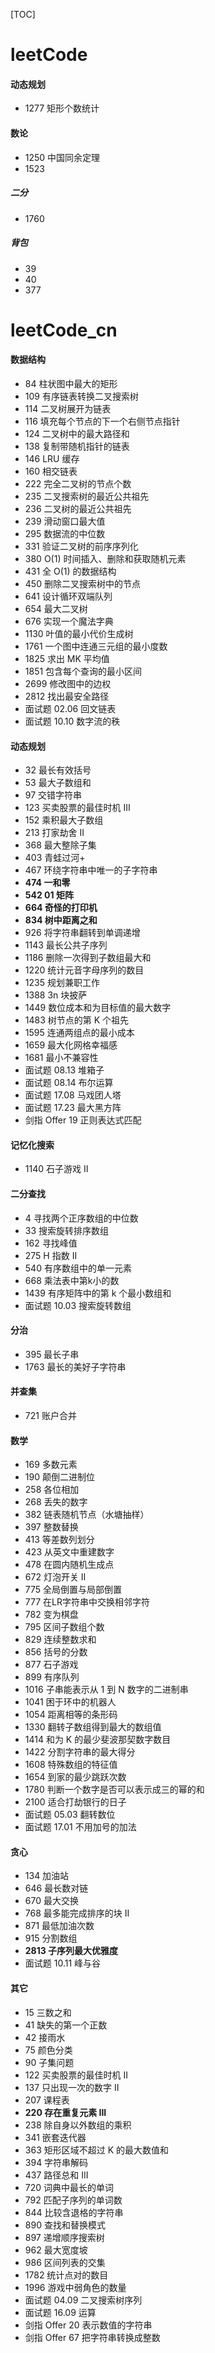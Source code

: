 [TOC]

# leetCode

#### 动态规划

+ 1277 矩形个数统计

#### 数论

+ 1250 中国同余定理
+ 1523

##### 二分

+ 1760

##### 背包

+ 39
+ 40
+ 377

# leetCode_cn

#### 数据结构

+ 84 柱状图中最大的矩形
+ 109 有序链表转换二叉搜索树
+ 114 二叉树展开为链表
+ 116 填充每个节点的下一个右侧节点指针
+ 124 二叉树中的最大路径和
+ 138 复制带随机指针的链表
+ 146 LRU 缓存
+ 160 相交链表
+ 222 完全二叉树的节点个数
+ 235 二叉搜索树的最近公共祖先
+ 236 二叉树的最近公共祖先
+ 239 滑动窗口最大值
+ 295 数据流的中位数
+ 331 验证二叉树的前序序列化
+ 380 O(1) 时间插入、删除和获取随机元素
+ 431 全 O(1) 的数据结构
+ 450 删除二叉搜索树中的节点
+ 641 设计循环双端队列
+ 654 最大二叉树
+ 676 实现一个魔法字典
+ 1130 叶值的最小代价生成树
+ 1761 一个图中连通三元组的最小度数
+ 1825 求出 MK 平均值
+ 1851 包含每个查询的最小区间
+ 2699 修改图中的边权
+ 2812 找出最安全路径
+ 面试题 02.06 回文链表
+ 面试题 10.10 数字流的秩

#### 动态规划

+ 32 最长有效括号
+ 53 最大子数组和
+ 97 交错字符串
+ 123 买卖股票的最佳时机 III
+ 152 乘积最大子数组
+ 213 打家劫舍 II
+ 368 最大整除子集
+ 403 青蛙过河+
+ 467 环绕字符串中唯一的子字符串
+ **474 一和零**
+ **542 01 矩阵**
+ **664 奇怪的打印机**
+ **834 树中距离之和**
+ 926 将字符串翻转到单调递增
+ 1143 最长公共子序列
+ 1186 删除一次得到子数组最大和
+ 1220 统计元音字母序列的数目
+ 1235 规划兼职工作
+ 1388 3n 块披萨
+ 1449 数位成本和为目标值的最大数字
+ 1483 树节点的第 K 个祖先
+ 1595 连通两组点的最小成本
+ 1659 最大化网格幸福感
+ 1681 最小不兼容性
+ 面试题 08.13 堆箱子
+ 面试题 08.14 布尔运算
+ 面试题 17.08 马戏团人塔
+ 面试题 17.23 最大黑方阵
+ 剑指 Offer 19 正则表达式匹配

#### 记忆化搜索

+ 1140 石子游戏 II

#### 二分查找

+ 4 寻找两个正序数组的中位数
+ 33 搜索旋转排序数组
+ 162 寻找峰值
+ 275 H 指数 II
+ 540 有序数组中的单一元素
+ 668 乘法表中第k小的数
+ 1439 有序矩阵中的第 k 个最小数组和
+ 面试题 10.03 搜索旋转数组

#### 分治

+ 395 最长子串
+ 1763 最长的美好子字符串

#### 并查集

+ 721 账户合并

#### 数学

+ 169 多数元素
+ 190 颠倒二进制位
+ 258 各位相加
+ 268 丢失的数字
+ 382 链表随机节点（水塘抽样）
+ 397 整数替换
+ 413 等差数列划分
+ 423 从英文中重建数字
+ 478 在圆内随机生成点
+ 672 灯泡开关 Ⅱ
+ 775 全局倒置与局部倒置
+ 777 在LR字符串中交换相邻字符
+ 782 变为棋盘
+ 795 区间子数组个数
+ 829 连续整数求和
+ 856 括号的分数
+ 877 石子游戏
+ 899 有序队列
+ 1016 子串能表示从 1 到 N 数字的二进制串
+ 1041 困于环中的机器人
+ 1054 距离相等的条形码
+ 1330 翻转子数组得到最大的数组值
+ 1414 和为 K 的最少斐波那契数字数目
+ 1422 分割字符串的最大得分
+ 1608 特殊数组的特征值
+ 1654 到家的最少跳跃次数
+ 1780 判断一个数字是否可以表示成三的幂的和
+ 2100 适合打劫银行的日子
+ 面试题 05.03 翻转数位
+ 面试题 17.01 不用加号的加法

#### 贪心

+ 134 加油站
+ 646 最长数对链
+ 670 最大交换
+ 768 最多能完成排序的块 II
+ 871 最低加油次数
+ 915 分割数组
+ **2813 子序列最大优雅度**
+ 面试题 10.11 峰与谷

#### 其它

+ 15 三数之和
+ 41 缺失的第一个正数
+ 42 接雨水
+ 75 颜色分类
+ 90 子集问题
+ 122 买卖股票的最佳时机 II
+ 137 只出现一次的数字 II
+ 207 课程表
+ **220 存在重复元素 III**
+ 238 除自身以外数组的乘积
+ 341 嵌套迭代器
+ 363 矩形区域不超过 K 的最大数值和
+ 394 字符串解码
+ 437 路径总和 III
+ 720 词典中最长的单词
+ 792 匹配子序列的单词数
+ 844 比较含退格的字符串
+ 890 查找和替换模式
+ 897 递增顺序搜索树
+ 962 最大宽度坡
+ 986 区间列表的交集
+ 1782 统计点对的数目
+ 1996 游戏中弱角色的数量
+ 面试题 04.09 二叉搜索树序列
+ 面试题 16.09 运算
+ 剑指 Offer 20 表示数值的字符串
+ 剑指 Offer 67 把字符串转换成整数
